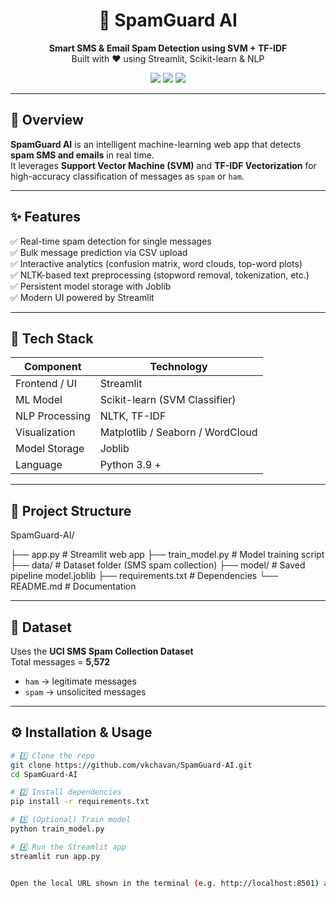 <h1 align="center">📨 SpamGuard AI</h1>
<p align="center">
  <b>Smart SMS & Email Spam Detection using SVM + TF-IDF</b><br>
  Built with ❤️ using Streamlit, Scikit-learn & NLP
</p>

<p align="center">
  <a href="https://www.python.org/"><img src="https://img.shields.io/badge/Python-3.9%2B-blue.svg" /></a>
  <a href="https://streamlit.io/"><img src="https://img.shields.io/badge/Streamlit-App-red.svg" /></a>
  <a href="https://scikit-learn.org/stable/"><img src="https://img.shields.io/badge/Scikit--learn-ML-orange.svg" /></a>
</p>

---

## 🚀 Overview

**SpamGuard AI** is an intelligent machine-learning web app that detects **spam SMS and emails** in real time.  
It leverages **Support Vector Machine (SVM)** and **TF-IDF Vectorization** for high-accuracy classification of messages as `spam` or `ham`.

---

## ✨ Features

✅ Real-time spam detection for single messages  
✅ Bulk message prediction via CSV upload  
✅ Interactive analytics (confusion matrix, word clouds, top-word plots)  
✅ NLTK-based text preprocessing (stopword removal, tokenization, etc.)  
✅ Persistent model storage with Joblib  
✅ Modern UI powered by Streamlit  

---

## 🧠 Tech Stack

| Component | Technology |
|------------|-------------|
| Frontend / UI | Streamlit |
| ML Model | Scikit-learn (SVM Classifier) |
| NLP Processing | NLTK, TF-IDF |
| Visualization | Matplotlib / Seaborn / WordCloud |
| Model Storage | Joblib |
| Language | Python 3.9 + |

---

## 📂 Project Structure


SpamGuard-AI/

├── app.py # Streamlit web app
├── train_model.py # Model training script
├── data/ # Dataset folder (SMS spam collection)
├── model/ # Saved pipeline model.joblib
├── requirements.txt # Dependencies
└── README.md # Documentation


---

## 🧾 Dataset

Uses the **UCI SMS Spam Collection Dataset**  
Total messages = **5,572**  
- `ham` → legitimate messages  
- `spam` → unsolicited messages  

---

## ⚙️ Installation & Usage

```bash
# 1️⃣ Clone the repo
git clone https://github.com/vkchavan/SpamGuard-AI.git
cd SpamGuard-AI

# 2️⃣ Install dependencies
pip install -r requirements.txt

# 3️⃣ (Optional) Train model
python train_model.py

# 4️⃣ Run the Streamlit app
streamlit run app.py


Open the local URL shown in the terminal (e.g. http://localhost:8501) and explore the app.
